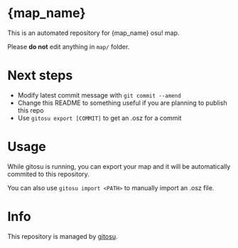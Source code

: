 # {map_name}

This is an automated repository for {map_name} osu! map.

Please **do not** edit anything in `map/` folder.

# Next steps

- Modify latest commit message with `git commit --amend`
- Change this README to something useful if you are planning to publish this repo
- Use `gitosu export [COMMIT]` to get an .osz for a commit

# Usage

While gitosu is running, you can export your map and it will be automatically commited to this repository.

You can also use `gitosu import <PATH>` to manually import an .osz file.

# Info

This repository is managed by [gitosu](https://github.com/stopperw/gitosu).
